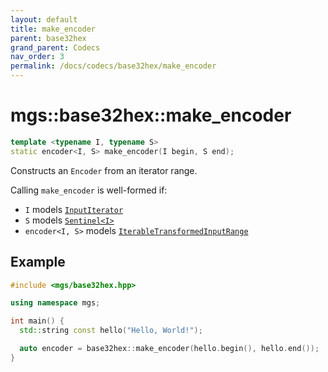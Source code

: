 ```yaml
---
layout: default
title: make_encoder
parent: base32hex
grand_parent: Codecs
nav_order: 3
permalink: /docs/codecs/base32hex/make_encoder
---
```


# mgs::base32hex::make_encoder

```cpp
template <typename I, typename S>
static encoder<I, S> make_encoder(I begin, S end);
```

Constructs an `Encoder` from an iterator range.

Calling `make_encoder` is well-formed if:

* `I` models [`InputIterator`]()
* `S` models [`Sentinel<I>`]()
* `encoder<I, S>` models [`IterableTransformedInputRange`]()

## Example

```cpp
#include <mgs/base32hex.hpp>

using namespace mgs;

int main() {
  std::string const hello("Hello, World!");

  auto encoder = base32hex::make_encoder(hello.begin(), hello.end());
}
```
